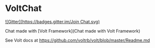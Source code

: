 # VoltChat
[![Gitter](https://badges.gitter.im/Join Chat.svg)](https://gitter.im/xurde/voltchat?utm_source=badge&utm_medium=badge&utm_campaign=pr-badge&utm_content=badge)

Chat made with [Volt Framework](Chat made with Volt Framework)

See Volt docs at https://github.com/voltrb/volt/blob/master/Readme.md
